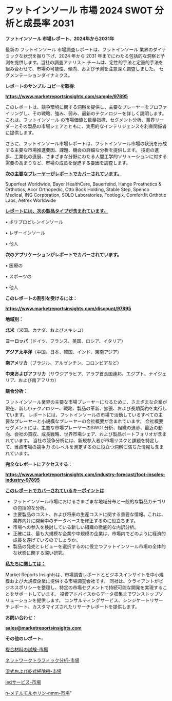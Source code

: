 # フットインソール 市場 2024 SWOT 分析と成長率 2031

<strong>フットインソール 市場レポート、2024年から2031年</strong>

最新の フットインソール 市場調査レポートは、フットインソール 業界のダイナミックな状況を掘り下げ、2024 年から 2031 年までにわたる包括的な洞察と予測を提供します。当社の調査アナリスト チームは、定性的手法と定量的手法を組み合わせて、市場の可能性、傾向、および予測を注意深く調査しました。 セグメンテーションダイナミクス。



<strong>レポートのサンプル コピーを取得:</strong> <a href=https://www.marketreportsinsights.com/sample/97895>

<strong><u>https://www.marketreportsinsights.com/sample/97895</u></strong></a>

このレポートは、競争環境に関する洞察を提供し、主要なプレーヤーをプロファイリングし、その戦略、強み、弱み、最新のテクノロジーを詳しく説明します。 これは、フットインソール の市場価値と数量指標、セグメント分析、業界リーダーとその製品の市場シェアとともに、実用的なインテリジェンスを利害関係者に提供します。

さらに、フットインソール市場レポートは、フットインソール市場の状況を形成する主要な市場推進要因、課題、機会の詳細な分析を提供します。 技術の進歩、工業化の進展、さまざまな分野にわたる人間工学的ソリューションに対する需要の高まりなど、市場の成長を促進する要因を調査します。



<strong><u>次の主要なプレーヤーがレポートでカバーされています。</u></strong>

Superfeet Worldwide, Bayer HealthCare, Bauerfeind, Hange Prosthetics & Orthotics, Acor Orthopedic, Otto Bock Holding, Stable Step, Spenco Medical, ING Corporation, SOLO Laboratories, Footlogix, Comfortfit Orthotic Labs, Aetrex Worldwide



<strong><u><b>レポートには、次の製品タイプが含まれています。</b></u></strong>

• ポリプロピレンインソール

• レザーインソール

• 他人



<strong><b>次のアプリケーションがレポートでカバーされています。</b></strong>

• 医療の

• スポーツの

• 他人



<strong><b>このレポートの割引を受けるには：</b></strong><a href=https://www.marketreportsinsights.com/discount/97895>

<strong><u>https://www.marketreportsinsights.com/discount/97895</u></strong></a>



<strong>地域別：</strong>



<strong>北米</strong>（米国、カナダ、およびメキシコ）



<strong>ヨーロッパ</strong>（ドイツ、フランス、英国、ロシア、イタリア）



<strong>アジア太平洋</strong>（中国、日本、韓国、インド、東南アジア）



<strong>南アメリカ</strong>（ブラジル、アルゼンチン、コロンビアなど）



<strong>中東およびアフリカ</strong>（サウジアラビア、アラブ首長国連邦、エジプト、ナイジェリア、および南アフリカ）



<strong>競合分析：</strong>

フットインソール業界の主要な市場プレーヤーになるために、さまざまな企業が現在、新しいテクノロジー、戦略、製品の革新、拡張、および長期契約を実行しています。 レポートには、フットインソールの市場で活動しているすべての主要なプレーヤーと小規模なプレーヤーの会社概要が含まれています。 会社概要セグメントには、主要な市場プレーヤーのSWOT分析、組織の進歩、最近の動向、会社の買収、成長戦略、世界市場シェア、および製品ポートフォリオが含まれています。 当社の競争分析には、新規参入者が市場リスクと課題を特定して、当該市場の競争力 のレベルを測定するのに役立つ洞察に満ちた情報も含まれています。



<strong>完全なレポートにアクセスする</strong>：

<a href=https://www.marketreportsinsights.com/industry-forecast/foot-insoles-industry-97895>

<strong><u>https://www.marketreportsinsights.com/industry-forecast/foot-insoles-industry-97895</u></strong></a>



<strong><u><b>このレポートでカバーされているキーポイントは</b></u></strong>
<ul>
  <li>フットインソール市場におけるさまざまな地域分布と一般的な製品カテゴリの包括的な分析。</li>
  <li>主要製品のコスト、および将来の生産コストに関する重要な情報。これは、業界向けに開発中のデータベースを修正するのに役立ちます。</li>
  <li>市場への参入を検討している新しい組織の徹底的な内訳分析。</li>
  <li>正確には、最も大規模な企業や中規模の企業は、市場内でどのように経済的成長を遂げているのでしょうか。</li>
  <li>製品の発売とレビューを選択するのに役立つフットインソール市場の全体的な状態に関する深い研究。</li>
</ul>


<strong><u><b>私たちに関しては：</b></u></strong>

Market Reports Insightsは、市場調査レポートとビジネスインサイトを中小規模および大規模企業に提供する市場調査会社です。 同社は、クライアントがビジネスポリシーを整理し、特定の市場セグメントで持続可能な開発を実現することをサポートしています。 投資アドバイスからデータ収集までワンストップソリューションを提供します。 コンサルティングサービス、シンジケートリサーチレポート、カスタマイズされたリサーチレポートを提供します。



<strong><b>お問い合わせ</b></strong>：

<a href=mailto:sales@marketreportsinsights.com>

<strong><u>sales@marketreportsinsights.com</u></strong></a>



<strong>その他のレポート:</strong>

<a href=https://www.linkedin.com/pulse/複合材料の試験-市場-2023-推進要因と成長機会-2030-analytics-achievers-24-analysis-twadf/>複合材料の試験-市場</a>

<a href=https://www.linkedin.com/pulse/ネットワークトラフィック分析-市場-2023-総合分析と事業成長戦略-2030-ei5yf/>ネットワークトラフィック分析-市場</a>

<a href=https://www.linkedin.com/pulse/湿式および乾式掃除機-市場-2023-年のダイナミクスとビジネストレンド-ujarf/>湿式および乾式掃除機-市場</a>

<a href=https://www.linkedin.com/pulse/ledサービス-市場-2023-最新の-cagr-および成長分析-2030-1ih8f/>ledサービス-市場</a>

<a href=https://www.linkedin.com/pulse/n-メチルモルホリン-nmm-市場-2023-年のダイナミクスとビジネストレンド-1ol7f/>n-メチルモルホリン-nmm-市場</a>"
